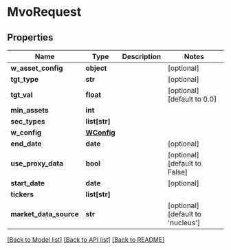 # MvoRequest

## Properties
Name | Type | Description | Notes
------------ | ------------- | ------------- | -------------
**w_asset_config** | **object** |  | [optional] 
**tgt_type** | **str** |  | [optional] 
**tgt_val** | **float** |  | [optional] [default to 0.0]
**min_assets** | **int** |  | 
**sec_types** | **list[str]** |  | 
**w_config** | [**WConfig**](WConfig.md) |  | 
**end_date** | **date** |  | [optional] 
**use_proxy_data** | **bool** |  | [optional] [default to False]
**start_date** | **date** |  | [optional] 
**tickers** | **list[str]** |  | 
**market_data_source** | **str** |  | [optional] [default to 'nucleus']

[[Back to Model list]](../README.md#documentation-for-models) [[Back to API list]](../README.md#documentation-for-api-endpoints) [[Back to README]](../README.md)


